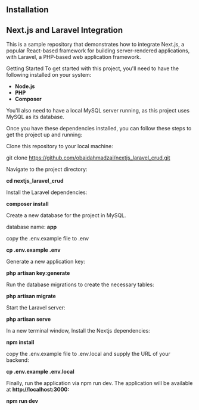 ## Installation

## Next.js and Laravel Integration

This is a sample repository that demonstrates how to integrate Next.js, a popular React-based framework for building server-rendered applications, with Laravel, a PHP-based web application framework.

Getting Started
To get started with this project, you'll need to have the following installed on your system:

-   **Node.js**
-   **PHP**
-   **Composer**

You'll also need to have a local MySQL server running, as this project uses MySQL as its database.

Once you have these dependencies installed, you can follow these steps to get the project up and running:

Clone this repository to your local machine:

git clone https://github.com/obaidahmadzai/nextjs_laravel_crud.git

Navigate to the project directory:

**cd nextjs_laravel_crud**

Install the Laravel dependencies:

**composer install**

Create a new database for the project in MySQL.

database name: **app**

copy the .env.example file to .env

**cp .env.example .env**

Generate a new application key:

**php artisan key:generate**

Run the database migrations to create the necessary tables:

**php artisan migrate**

Start the Laravel server:

**php artisan serve**

In a new terminal window, Install the Nextjs dependencies:

**npm install**

copy the .env.example file to .env.local and supply the URL of your backend:

**cp .env.example .env.local**

Finally, run the application via npm run dev. The application will be available at **http://localhost:3000:**

**npm run dev**
